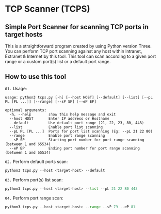 # TCP Scanner (TCPS)
Simple Port Scanner for scanning TCP ports in target hosts
-
This is a straightforward program created by using Python version Three. You can perform TCP port scanning against any host within Intranet, Extranet & Internet by this tool. This tool can scan according to a given port range or a custom port(s) list or a default port range.

How to use this tool
-


```01.``` Usage:
```terminal
usage: python3 tcps.py [-h] [--host HOST] [--default] [--list] [--pL PL [PL ...]] [--range] [--sP SP] [--eP EP]

optional arguments:
  -h, --help        show this help message and exit
  --host HOST       Enter IP address or Hostname
  --default         Use default port range (21, 22, 23, 80, 443)
  --list            Enable port list scanning
  --pL PL [PL ...]  Ports for port list scanning (Eg: --pL 21 22 80)
  --range           Enable port range scanning
  --sP SP           Starting port number for port range scanning (between 1 and 65534)
  --eP EP           Ending port number for port range scanning (between 1 and 65534)
```

```02.``` Perform default ports scan:
```python
python3 tcps.py --host <target-host> --default
```

```03.``` Perform port(s) list scan:
```python
python3 tcps.py --host <target-host> --list --pL 21 22 80 443
```

```04.``` Perform port range scan:
```python
python3 tcps.py --host <target-host> --range --sP 79 --eP 81
```

